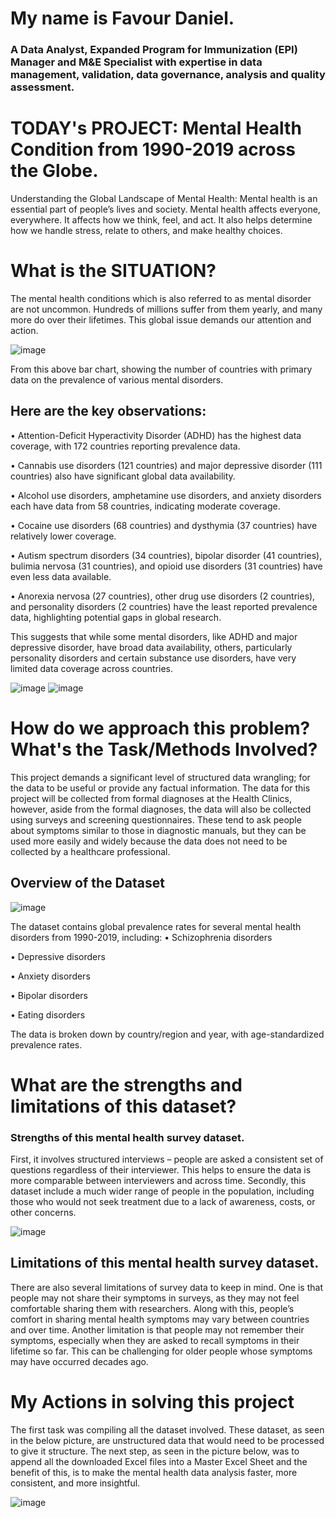 # My name is Favour Daniel. 
### A Data Analyst, Expanded Program for Immunization (EPI) Manager and M&E Specialist with expertise in data management, validation, data governance, analysis and quality assessment.

# TODAY's PROJECT: Mental Health Condition from 1990-2019 across the Globe.

Understanding the Global Landscape of Mental Health: Mental health is an essential part of people’s lives and society. Mental health affects everyone, everywhere. It affects how we think, feel, and act. It also helps determine how we handle stress, relate to others, and make healthy choices.

# What is the SITUATION?
The mental health conditions which is also referred to as mental disorder are not uncommon. Hundreds of millions suffer from them yearly, and many more do over their lifetimes. This global issue demands our attention and action.

![image](https://github.com/user-attachments/assets/ef4807b3-6904-4739-91f0-750c8d2a439e)

From this above bar chart, showing the number of countries with primary data on the prevalence of various mental disorders. 
## Here are the key observations:
•	Attention-Deficit Hyperactivity Disorder (ADHD) has the highest data coverage, with 172 countries reporting prevalence data.

•	Cannabis use disorders (121 countries) and major depressive disorder (111 countries) also have significant global data availability.

•	Alcohol use disorders, amphetamine use disorders, and anxiety disorders each have data from 58 countries, indicating moderate coverage.

•	Cocaine use disorders (68 countries) and dysthymia (37 countries) have relatively lower coverage.

•	Autism spectrum disorders (34 countries), bipolar disorder (41 countries), bulimia nervosa (31 countries), and opioid use disorders (31 countries) have even less data available.

•	Anorexia nervosa (27 countries), other drug use disorders (2 countries), and personality disorders (2 countries) have the least reported prevalence data, highlighting potential gaps in global research.

This suggests that while some mental disorders, like ADHD and major depressive disorder, have broad data availability, others, particularly personality disorders and certain substance use disorders, have very limited data coverage across countries.

![image](https://github.com/user-attachments/assets/d2dae918-5ffd-4959-869c-92e6b7ba9afe)
![image](https://github.com/user-attachments/assets/2a7ae2ec-9383-4320-9123-8c5ece38444b)

# How do we approach this problem? What's the Task/Methods Involved?
This project demands a significant level of structured data wrangling; for the data to be useful or provide any factual information. The data for this project will be collected from formal diagnoses at the Health Clinics, however, aside from the formal diagnoses, the data will also be collected using surveys and screening questionnaires. These tend to ask people about symptoms similar to those in diagnostic manuals, but they can be used more easily and widely because the data does not need to be collected by a healthcare professional.

## Overview of the Dataset

![image](https://github.com/user-attachments/assets/26f6469a-f522-4ffc-87b6-170e849ed6ac)

The dataset contains global prevalence rates for several mental health disorders from 1990-2019, including:
• Schizophrenia disorders

• Depressive disorders

• Anxiety disorders

• Bipolar disorders

• Eating disorders

The data is broken down by country/region and year, with age-standardized prevalence rates.

# What are the strengths and limitations of this dataset?

### Strengths of this mental health survey dataset.
First, it involves structured interviews – people are asked a consistent set of questions regardless of their interviewer. This helps to ensure the data is more comparable between interviewers and across time. Secondly, this dataset include a much wider range of people in the population, including those who would not seek treatment due to a lack of awareness, costs, or other concerns.

![image](https://github.com/user-attachments/assets/244244c2-af18-441b-9748-0bf9d2d82af6)

## Limitations of this mental health survey dataset.
There are also several limitations of survey data to keep in mind. One is that people may not share their symptoms in surveys, as they may not feel comfortable sharing them with researchers. Along with this, people’s comfort in sharing mental health symptoms may vary between countries and over time. Another limitation is that people may not remember their symptoms, especially when they are asked to recall symptoms in their lifetime so far. This can be challenging for older people whose symptoms may have occurred decades ago.

# My Actions in solving this project

The first task was compiling all the dataset involved. These dataset, as seen in the below picture, are unstructured data that would need to be processed to give it structure. The next step, as seen in the picture below, was to append all the downloaded Excel files into a Master Excel Sheet and the benefit of this, is to make the mental health data analysis faster, more consistent, and more insightful.

![image](https://github.com/user-attachments/assets/854bcb7a-cc54-47cf-8312-63de4d98b33d)




